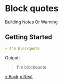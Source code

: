 # Block quotes
Building Notes Or Warning

## Getting Started
```md
> I'm blockquote
```
Output:
> I'm blockquote

[« Back](Pages/style.md)
[» Next](Page/html-md.md)
